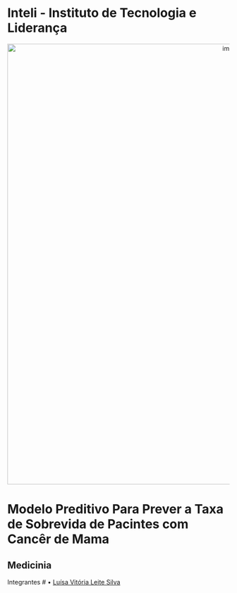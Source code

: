 # Inteli - Instituto de Tecnologia e Liderança
<a href="https://www.inteli.edu.br/"><center><img width="1000" alt="image" src="https://user-images.githubusercontent.com/99203030/192782980-4dd90a73-5fe4-4efe-91e1-e55c6ee0f383.png"></center></a>
# Modelo Preditivo Para Prever a Taxa de Sobrevida de Pacintes com Cancêr de Mama
<h2>Medicinia</h2>
 Integrantes #
&bull; <a href="https://www.linkedin.com/in/lu%C3%ADsa-vit%C3%B3ria-leite-silva-681443230/">Luísa Vitória Leite Silva</a>
